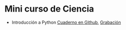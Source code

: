 # Mini curso de Ciencia

- Introducción a Python [Cuaderno en Github](https://github.com/AprendizajeProfundo/minucurso-ciencia-de-datos/blob/main/intro%20python/cuadernos/Intro_Python.ipynb), [Grabación
](https://www.youtube.com/watch?v=LEj4Yb6ckaU)
